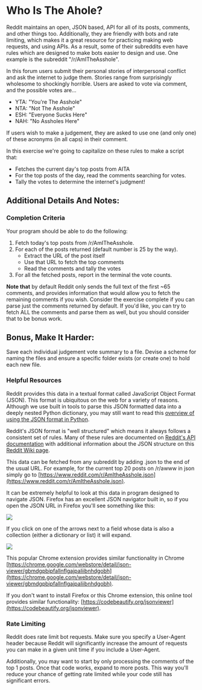 # Who Is The Ahole?

Reddit maintains an open, JSON based, API for all of its posts, comments, and other things too. Additionally, they are friendly with bots and rate limiting, which makes it a great resource for practicing making web requests, and using APIs. As a result, some of their subreddits even have rules which are designed to make bots easier to design and use. One example is the subreddit "/r/AmITheAsshole".

In this forum users submit their personal stories of interpersonal conflict and ask the internet to judge them. Stories range from surprisingly wholesome to shockingly horrible. Users are asked to vote via comment, and the possible votes are...

* YTA: "You're The Asshole"
* NTA: "Not The Asshole"
* ESH: "Everyone Sucks Here"
* NAH: "No Assholes Here"

If users wish to make a judgement, they are asked to use one (and only one) of these acronyms (in all caps) in their comment.

In this exercise we're going to capitalize on these rules to make a script that:

* Fetches the current day's top posts from AITA
* For the top posts of the day, read the comments searching for votes.
* Tally the votes to determine the internet's judgment!

## Additional Details And Notes:

### Completion Criteria

Your program should be able to do the following:

1. Fetch today's top posts from /r/AmITheAsshole.
2. For each of the posts returned (default number is 25 by the way).
    * Extract the URL of the post itself
    * Use that URL to fetch the top comments
    * Read the comments and tally the votes
3. For all the fetched posts, report in the terminal the vote counts.

**Note that** by default Reddit only sends the full text of the first ~65 comments, and provides information that would allow you to fetch the remaining comments if you wish. Consider the exercise complete if you can parse just the comments returned by default. If you'd like, you can try to fetch ALL the comments and parse them as well, but you should consider that to be bonus work.

## Bonus, Make It Harder:

Save each individual judgement vote summary to a file. Devise a scheme for naming the files and ensure a specific folder exists (or create one) to hold each new file.

### Helpful Resources

Reddit provides this data in a textual format called JavaScript Object Format (JSON). This format is ubiquitous on the web for a variety of reasons. Although we use built in tools to parse this JSON formatted data into a deeply nested Python dictionary, you may still want to read this [overview of using the JSON format in Python](https://realpython.com/python-json/).

Reddit's JSON format is "well structured" which means it always follows a consistent set of rules. Many of these rules are documented on [Reddit's API documentation](https://www.reddit.com/dev/api) with additional information about the JSON structure on this [Reddit Wiki page](https://github.com/reddit-archive/reddit/wiki/JSON).

This data can be fetched from any subreddit by adding .json to the end of the usual URL. For example, for the current top 20 posts on /r/awww in json simply go to [https://www.reddit.com/r/AmItheAsshole.json](https://www.reddit.com/r/AmItheAsshole.json).

It can be extremely helpful to look at this data in program designed to navigate JSON. Firefox has an excellent JSON navigator built in, so if you open the JSON URL in Firefox you'll see something like this:

![](assets/firefox-json.png)

If you click on one of the arrows next to a field whose data is also a collection (either a dictionary or list) it will expand.

![](assets/firefox-json-expanded.png)

This popular Chrome extension provides similar functionality in Chrome [https://chrome.google.com/webstore/detail/json-viewer/gbmdgpbipfallnflgajpaliibnhdgobh](https://chrome.google.com/webstore/detail/json-viewer/gbmdgpbipfallnflgajpaliibnhdgobh). 

If you don't want to install Firefox or this Chrome extension, this online tool provides similar functionality: [https://codebeautify.org/jsonviewer](https://codebeautify.org/jsonviewer).

### Rate Limiting

Reddit does rate limit bot requests. Make sure you specify a User-Agent header because Reddit will significantly increase the amount of requests you can make in a given unit time if you include a User-Agent.

Additionally, you may want to start by only processing the comments of the top 1 posts. Once that code works, expand to more posts. This way you'll reduce your chance of getting rate limited while your code still has significant errors.